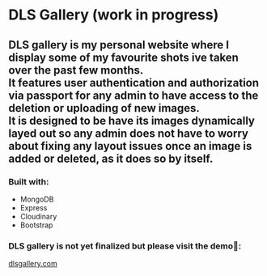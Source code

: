 # DLS Gallery (work in progress)

## DLS gallery is my personal website where I display some of my favourite shots ive taken over the past few months.<br> It features user authentication and authorization via passport for any admin to have access to the deletion or uploading of new images.<br>It is designed to be have its images dynamically layed out so any admin does not have to worry about fixing any layout issues once an image is added or deleted, as it does so by itself.

### Built with:

- MongoDB
- Express
- Cloudinary
- Bootstrap

### DLS gallery is not yet finalized but please visit the demo🙂:

<a href = "https://dls-gallery-q5o67.ondigitalocean.app/">dlsgallery.com</a>
